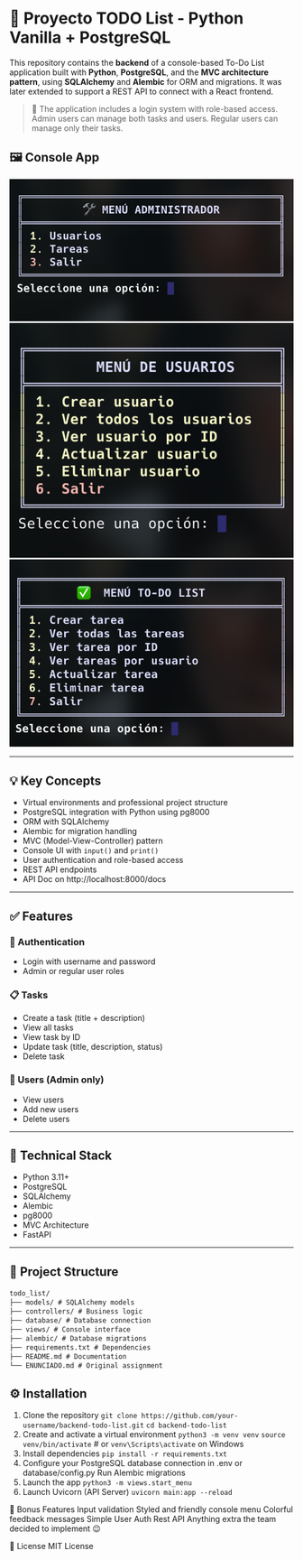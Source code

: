 # 📝 Proyecto TODO List - Python Vanilla + PostgreSQL

This repository contains the **backend** of a console-based To-Do List application built with **Python**, **PostgreSQL**, and the **MVC architecture pattern**, using **SQLAlchemy** and **Alembic** for ORM and migrations. It was later extended to support a REST API to connect with a React frontend.

> 🔐 The application includes a login system with role-based access. Admin users can manage both tasks and users. Regular users can manage only their tasks.

## 🖼️ Console App

![Console Screenshot 1](./src/public/console1.png)
![Console Screenshot 2](./src/public/console2.png)
![Console Screenshot 3](./src/public/console3.png)

---

## 💡 Key Concepts

-   Virtual environments and professional project structure
-   PostgreSQL integration with Python using pg8000
-   ORM with SQLAlchemy
-   Alembic for migration handling
-   MVC (Model-View-Controller) pattern
-   Console UI with `input()` and `print()`
-   User authentication and role-based access
-   REST API endpoints
-   API Doc on http://localhost:8000/docs

---

## ✅ Features

### 🔐 Authentication

-   Login with username and password
-   Admin or regular user roles

### 📋 Tasks

-   Create a task (title + description)
-   View all tasks
-   View task by ID
-   Update task (title, description, status)
-   Delete task

### 👥 Users (Admin only)

-   View users
-   Add new users
-   Delete users

---

## 🔧 Technical Stack

-   Python 3.11+
-   PostgreSQL
-   SQLAlchemy
-   Alembic
-   pg8000
-   MVC Architecture
-   FastAPI

---

## 📁 Project Structure

```
todo_list/
├── models/ # SQLAlchemy models
├── controllers/ # Business logic
├── database/ # Database connection
├── views/ # Console interface
├── alembic/ # Database migrations
├── requirements.txt # Dependencies
├── README.md # Documentation
└── ENUNCIADO.md # Original assignment
```

## ⚙️ Installation

1. Clone the repository
   `git clone https://github.com/your-username/backend-todo-list.git`
   `cd backend-todo-list`
2. Create and activate a virtual environment
   `python3 -m venv venv`
   `source venv/bin/activate` # or `venv\Scripts\activate` on Windows
3. Install dependencies
   `pip install -r requirements.txt`
4. Configure your PostgreSQL database connection in .env or database/config.py
   Run Alembic migrations
5. Launch the app
   `python3 -m views.start_menu`
6. Launch Uvicorn (API Server)
   `uvicorn main:app --reload`

📌 Bonus Features
Input validation
Styled and friendly console menu
Colorful feedback messages
Simple User Auth
Rest API
Anything extra the team decided to implement 😉

📜 License
MIT License
